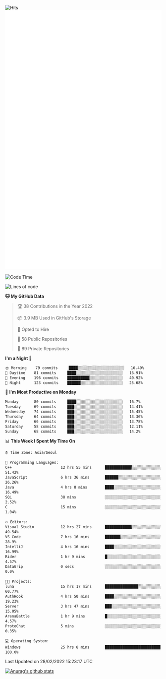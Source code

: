 ![Hits](https://hits.seeyoufarm.com/api/count/incr/badge.svg?url=https%3A%2F%2Fgithub.com%2Fkokose1234&count_bg=%2379C83D&title_bg=%23555555&icon=apple.svg&icon_color=%23E7E7E7&title=hits&edge_flat=false)
<br/>
![Metrics](https://github.com/kokose1234/kokose1234/blob/main/github-metrics.svg)

<!--START_SECTION:waka-->
![Code Time](http://img.shields.io/badge/Code%20Time-521%20hrs%2030%20mins-blue)

![Lines of code](https://img.shields.io/badge/From%20Hello%20World%20I%27ve%20Written-8%20Million%20lines%20of%20code-blue)

**🐱 My GitHub Data** 

> 🏆 38 Contributions in the Year 2022
 > 
> 📦 3.9 MB Used in GitHub's Storage 
 > 
> 💼 Opted to Hire
 > 
> 📜 58 Public Repositories 
 > 
> 🔑 89 Private Repositories  
 > 
**I'm a Night 🦉** 

```text
🌞 Morning    79 commits     ████░░░░░░░░░░░░░░░░░░░░░   16.49% 
🌆 Daytime    81 commits     ████░░░░░░░░░░░░░░░░░░░░░   16.91% 
🌃 Evening    196 commits    ██████████░░░░░░░░░░░░░░░   40.92% 
🌙 Night      123 commits    ██████░░░░░░░░░░░░░░░░░░░   25.68%

```
📅 **I'm Most Productive on Monday** 

```text
Monday       80 commits     ████░░░░░░░░░░░░░░░░░░░░░   16.7% 
Tuesday      69 commits     ███░░░░░░░░░░░░░░░░░░░░░░   14.41% 
Wednesday    74 commits     ███░░░░░░░░░░░░░░░░░░░░░░   15.45% 
Thursday     64 commits     ███░░░░░░░░░░░░░░░░░░░░░░   13.36% 
Friday       66 commits     ███░░░░░░░░░░░░░░░░░░░░░░   13.78% 
Saturday     58 commits     ███░░░░░░░░░░░░░░░░░░░░░░   12.11% 
Sunday       68 commits     ███░░░░░░░░░░░░░░░░░░░░░░   14.2%

```


📊 **This Week I Spent My Time On** 

```text
⌚︎ Time Zone: Asia/Seoul

💬 Programming Languages: 
C++                      12 hrs 55 mins      ████████████░░░░░░░░░░░░░   51.42% 
JavaScript               6 hrs 36 mins       ██████░░░░░░░░░░░░░░░░░░░   26.26% 
Java                     4 hrs 8 mins        ████░░░░░░░░░░░░░░░░░░░░░   16.49% 
SQL                      38 mins             ░░░░░░░░░░░░░░░░░░░░░░░░░   2.52% 
C                        15 mins             ░░░░░░░░░░░░░░░░░░░░░░░░░   1.04%

🔥 Editors: 
Visual Studio            12 hrs 27 mins      ████████████░░░░░░░░░░░░░   49.54% 
VS Code                  7 hrs 16 mins       ███████░░░░░░░░░░░░░░░░░░   28.9% 
IntelliJ                 4 hrs 16 mins       ████░░░░░░░░░░░░░░░░░░░░░   16.99% 
Rider                    1 hr 9 mins         █░░░░░░░░░░░░░░░░░░░░░░░░   4.57% 
DataGrip                 0 secs              ░░░░░░░░░░░░░░░░░░░░░░░░░   0.0%

🐱‍💻 Projects: 
luna                     15 hrs 17 mins      ███████████████░░░░░░░░░░   60.77% 
AuthHook                 4 hrs 50 mins       ████░░░░░░░░░░░░░░░░░░░░░   19.23% 
Server                   3 hrs 47 mins       ███░░░░░░░░░░░░░░░░░░░░░░   15.05% 
ArenaBattle              1 hr 9 mins         █░░░░░░░░░░░░░░░░░░░░░░░░   4.57% 
ProtoChat                5 mins              ░░░░░░░░░░░░░░░░░░░░░░░░░   0.35%

💻 Operating System: 
Windows                  25 hrs 8 mins       █████████████████████████   100.0%

```


 Last Updated on 28/02/2022 15:23:17 UTC
<!--END_SECTION:waka-->

[![Anurag's github stats](https://github-readme-stats.vercel.app/api?username=kokose1234&theme=dracula)](https://github.com/anuraghazra/github-readme-stats)



	
